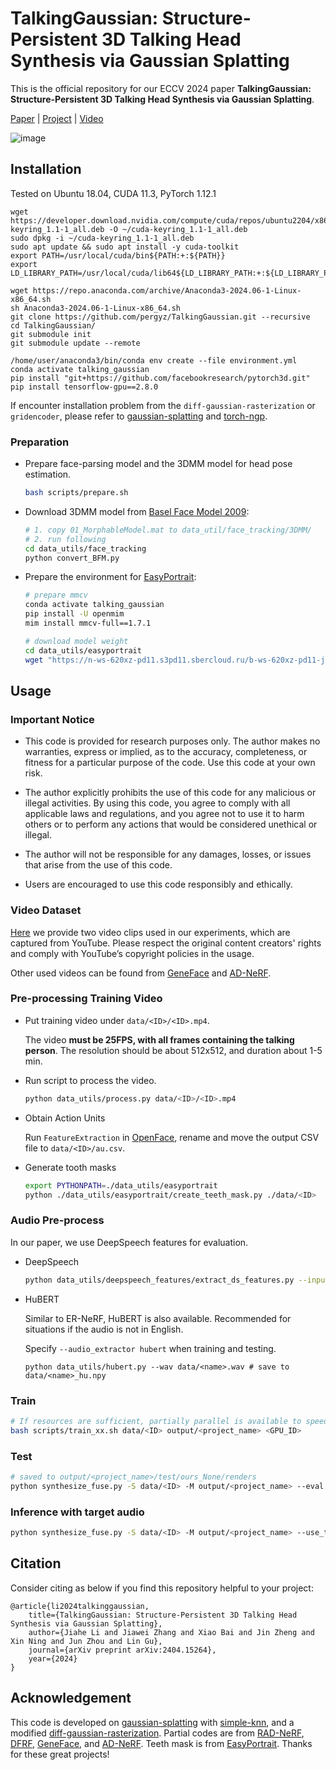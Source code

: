# TalkingGaussian: Structure-Persistent 3D Talking Head Synthesis via Gaussian Splatting

This is the official repository for our ECCV 2024 paper **TalkingGaussian: Structure-Persistent 3D Talking Head Synthesis via Gaussian Splatting**.

[Paper](https://arxiv.org/abs/2404.15264) | [Project](https://fictionarry.github.io/TalkingGaussian/) | [Video](https://youtu.be/c5VG7HkDs8I)

![image](./assets/main.png)


## Installation

Tested on Ubuntu 18.04, CUDA 11.3, PyTorch 1.12.1

```
wget https://developer.download.nvidia.com/compute/cuda/repos/ubuntu2204/x86_64/cuda-keyring_1.1-1_all.deb -O ~/cuda-keyring_1.1-1_all.deb
sudo dpkg -i ~/cuda-keyring_1.1-1_all.deb
sudo apt update && sudo apt install -y cuda-toolkit
export PATH=/usr/local/cuda/bin${PATH:+:${PATH}}
export LD_LIBRARY_PATH=/usr/local/cuda/lib64${LD_LIBRARY_PATH:+:${LD_LIBRARY_PATH}}

wget https://repo.anaconda.com/archive/Anaconda3-2024.06-1-Linux-x86_64.sh
sh Anaconda3-2024.06-1-Linux-x86_64.sh
git clone https://github.com/pergyz/TalkingGaussian.git --recursive
cd TalkingGaussian/
git submodule init
git submodule update --remote

/home/user/anaconda3/bin/conda env create --file environment.yml
conda activate talking_gaussian
pip install "git+https://github.com/facebookresearch/pytorch3d.git"
pip install tensorflow-gpu==2.8.0
```

If encounter installation problem from the `diff-gaussian-rasterization` or `gridencoder`, please refer to [gaussian-splatting](https://github.com/graphdeco-inria/gaussian-splatting) and [torch-ngp](https://github.com/ashawkey/torch-ngp).

### Preparation

- Prepare face-parsing model and  the 3DMM model for head pose estimation.

  ```bash
  bash scripts/prepare.sh
  ```

- Download 3DMM model from [Basel Face Model 2009](https://faces.dmi.unibas.ch/bfm/main.php?nav=1-1-0&id=details):

  ```bash
  # 1. copy 01_MorphableModel.mat to data_util/face_tracking/3DMM/
  # 2. run following
  cd data_utils/face_tracking
  python convert_BFM.py
  ```

- Prepare the environment for [EasyPortrait](https://github.com/hukenovs/easyportrait):

  ```bash
  # prepare mmcv
  conda activate talking_gaussian
  pip install -U openmim
  mim install mmcv-full==1.7.1

  # download model weight
  cd data_utils/easyportrait
  wget "https://n-ws-620xz-pd11.s3pd11.sbercloud.ru/b-ws-620xz-pd11-jux/easyportrait/experiments/models/fpn-fp-512.pth"
  ```

## Usage

### Important Notice

- This code is provided for research purposes only. The author makes no warranties, express or implied, as to the accuracy, completeness, or fitness for a particular purpose of the code. Use this code at your own risk.

- The author explicitly prohibits the use of this code for any malicious or illegal activities. By using this code, you agree to comply with all applicable laws and regulations, and you agree not to use it to harm others or to perform any actions that would be considered unethical or illegal.

- The author will not be responsible for any damages, losses, or issues that arise from the use of this code. 

- Users are encouraged to use this code responsibly and ethically.

### Video Dataset
[Here](https://drive.google.com/drive/folders/1E_8W805lioIznqbkvTQHWWi5IFXUG7Er?usp=drive_link) we provide two video clips used in our experiments, which are captured from YouTube. Please respect the original content creators' rights and comply with YouTube’s copyright policies in the usage.

Other used videos can be found from [GeneFace](https://github.com/yerfor/GeneFace) and [AD-NeRF](https://github.com/YudongGuo/AD-NeRF). 


### Pre-processing Training Video

* Put training video under `data/<ID>/<ID>.mp4`.

  The video **must be 25FPS, with all frames containing the talking person**. 
  The resolution should be about 512x512, and duration about 1-5 min.

* Run script to process the video.

  ```bash
  python data_utils/process.py data/<ID>/<ID>.mp4
  ```

* Obtain Action Units
  
  Run `FeatureExtraction` in [OpenFace](https://github.com/TadasBaltrusaitis/OpenFace), rename and move the output CSV file to `data/<ID>/au.csv`.

* Generate tooth masks

  ```bash
  export PYTHONPATH=./data_utils/easyportrait 
  python ./data_utils/easyportrait/create_teeth_mask.py ./data/<ID>
  ```

### Audio Pre-process

In our paper, we use DeepSpeech features for evaluation. 

* DeepSpeech

  ```bash
  python data_utils/deepspeech_features/extract_ds_features.py --input data/<name>.wav # saved to data/<name>.npy
  ```

- HuBERT

  Similar to ER-NeRF, HuBERT is also available. Recommended for situations if the audio is not in English.

  Specify `--audio_extractor hubert` when training and testing.

  ```
  python data_utils/hubert.py --wav data/<name>.wav # save to data/<name>_hu.npy
  ```

### Train

```bash
# If resources are sufficient, partially parallel is available to speed up the training. See the script.
bash scripts/train_xx.sh data/<ID> output/<project_name> <GPU_ID>
```

### Test

```bash
# saved to output/<project_name>/test/ours_None/renders
python synthesize_fuse.py -S data/<ID> -M output/<project_name> --eval  
```

### Inference with target audio

```bash
python synthesize_fuse.py -S data/<ID> -M output/<project_name> --use_train --audio <preprocessed_audio_feature>.npy
```

## Citation

Consider citing as below if you find this repository helpful to your project:

```
@article{li2024talkinggaussian,
    title={TalkingGaussian: Structure-Persistent 3D Talking Head Synthesis via Gaussian Splatting}, 
    author={Jiahe Li and Jiawei Zhang and Xiao Bai and Jin Zheng and Xin Ning and Jun Zhou and Lin Gu},
    journal={arXiv preprint arXiv:2404.15264},
    year={2024}
}
```


## Acknowledgement

This code is developed on [gaussian-splatting](https://github.com/graphdeco-inria/gaussian-splatting) with [simple-knn](https://gitlab.inria.fr/bkerbl/simple-knn), and a modified [diff-gaussian-rasterization](https://github.com/ashawkey/diff-gaussian-rasterization). Partial codes are from [RAD-NeRF](https://github.com/ashawkey/RAD-NeRF), [DFRF](https://github.com/sstzal/DFRF), [GeneFace](https://github.com/yerfor/GeneFace), and [AD-NeRF](https://github.com/YudongGuo/AD-NeRF). Teeth mask is from [EasyPortrait](https://github.com/hukenovs/easyportrait). Thanks for these great projects!
